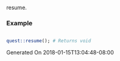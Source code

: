resume.
### Example

```perl

quest::resume(); # Returns void
```


Generated On 2018-01-15T13:04:48-08:00